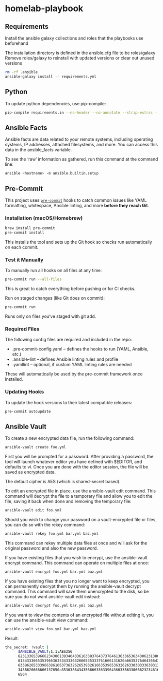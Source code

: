# homelab-playbook

## Requirements
Install the ansible galaxy collections and roles that the playbooks use beforehand

The installation directory is defined in the ansible.cfg file to be roles/galaxy
Remove roles/galaxy to reinstall with updated versions or clear out unused versions
```bash
rm -rf .ansible
ansible-galaxy install -r requirements.yml
```

## Python
To update python dependencies, use pip-compile:
```bash
pip-compile requirements.in --no-header --no-annotate --strip-extras --output-file requirements.txt
```

## Ansible Facts
Ansible facts are data related to your remote systems, including operating systems, IP addresses, attached filesystems, and more. You can access this data in the ansible_facts variable.

To see the ‘raw’ information as gathered, run this command at the command line:
```bash
ansible <hostname> -m ansible.builtin.setup
```

## Pre-Commit

This project uses [`pre-commit`](https://pre-commit.com) hooks to catch common issues like YAML formatting, whitespace, Ansible linting, and more **before they reach Git**.

### Installation (macOS/Homebrew)

```bash
brew install pre-commit
pre-commit install
```

This installs the tool and sets up the Git hook so checks run automatically on each commit.

### Test it Manually

To manually run all hooks on all files at any time:
```bash
pre-commit run --all-files
```
This is great to catch everything before pushing or for CI checks.

Run on staged changes (like Git does on commit):
```bash
pre-commit run
```
Runs only on files you've staged with git add.

### Required Files

The following config files are required and included in the repo:
- .pre-commit-config.yaml – defines the hooks to run (YAML, Ansible, etc.)
- .ansible-lint – defines Ansible linting rules and profile
- .yamllint – optional, if custom YAML linting rules are needed

These will automatically be used by the pre-commit framework once installed.

### Updating Hooks

To update the hook versions to their latest compatible releases:
```bash
pre-commit autoupdate
```

## Ansible Vault
To create a new encrypted data file, run the following command:

```bash
ansible-vault create foo.yml
```

First you will be prompted for a password. After providing a password, the tool will launch whatever editor you have defined with $EDITOR, and defaults to vi. Once you are done with the editor session, the file will be saved as encrypted data.

The default cipher is AES (which is shared-secret based).

To edit an encrypted file in place, use the ansible-vault edit command. This command will decrypt the file to a temporary file and allow you to edit the file, saving it back when done and removing the temporary file:

```bash
ansible-vault edit foo.yml
```

Should you wish to change your password on a vault-encrypted file or files, you can do so with the rekey command:

```bash
ansible-vault rekey foo.yml bar.yml baz.yml
```

This command can rekey multiple data files at once and will ask for the original password and also the new password.

If you have existing files that you wish to encrypt, use the ansible-vault encrypt command. This command can operate on multiple files at once:

```bash
ansible-vault encrypt foo.yml bar.yml baz.yml
```

If you have existing files that you no longer want to keep encrypted, you can permanently decrypt them by running the ansible-vault decrypt command. This command will save them unencrypted to the disk, so be sure you do not want ansible-vault edit instead:

```bash
ansible-vault decrypt foo.yml bar.yml baz.yml
```

If you want to view the contents of an encrypted file without editing it, you can use the ansible-vault view command:

```bash
ansible-vault view foo.yml bar.yml baz.yml
```

Result:

```bash
the_secret: !vault |
      $ANSIBLE_VAULT;1.1;AES256
      62313365396662343061393464336163383764373764613633653634306231386433626436623361
      6134333665353966363534333632666535333761666131620a663537646436643839616531643561
      63396265333966386166373632626539326166353965363262633030333630313338646335303630
      3438626666666137650a353638643435666633633964366338633066623234616432373231333331
      6564
```
